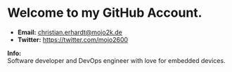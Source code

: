# Welcome to my GitHub Account.

- __Email:__ christian.erhardt@mojo2k.de
- __Twitter:__ https://twitter.com/mojo2600

__Info:__</br>
Software developer and DevOps engineer with love for embedded devices.

<!--
**MoJo2600/MoJo2600** is a ✨ _special_ ✨ repository because its `README.md` (this file) appears on your GitHub profile.

Here are some ideas to get you started:

- 🔭 I’m currently working on ...
- 🌱 I’m currently learning ...
- 👯 I’m looking to collaborate on ...
- 🤔 I’m looking for help with ...
- 💬 Ask me about ...
- 📫 How to reach me: ...
- 😄 Pronouns: ...
- ⚡ Fun fact: ...
-->
